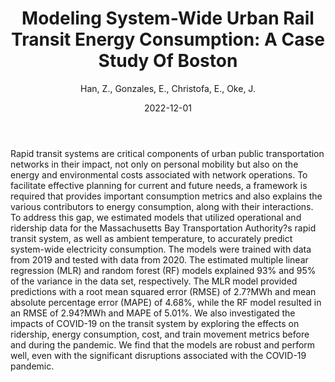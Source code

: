 ﻿---
title: "Modeling System-Wide Urban Rail Transit Energy Consumption: A Case Study Of Boston"
author: Han, Z., Gonzales, E., Christofa, E., Oke, J.
status: Published
type: journal
citation: "<em>Transportation Research Record</em>, <b>2676</b>(12)"
comments: no
doi: 10.1177/03611981221096442
date: 2022-12-01
---

Rapid transit systems are critical components of urban public transportation networks in their impact, not only on personal mobility but also on the energy and environmental costs associated with network operations. To facilitate effective planning for current and future needs, a framework is required that provides important consumption metrics and also explains the various contributors to energy consumption, along with their interactions. To address this gap, we estimated models that utilized operational and ridership data for the Massachusetts Bay Transportation Authority?s rapid transit system, as well as ambient temperature, to accurately predict system-wide electricity consumption. The models were trained with data from 2019 and tested with data from 2020. The estimated multiple linear regression (MLR) and random forest (RF) models explained 93% and 95% of the variance in the data set, respectively. The MLR model provided predictions with a root mean squared error (RMSE) of 2.7?MWh and mean absolute percentage error (MAPE) of 4.68%, while the RF model resulted in an RMSE of 2.94?MWh and MAPE of 5.01%. We also investigated the impacts of COVID-19 on the transit system by exploring the effects on ridership, energy consumption, cost, and train movement metrics before and during the pandemic. We find that the models are robust and perform well, even with the significant disruptions associated with the COVID-19 pandemic.
